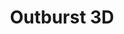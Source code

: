 ---
title: Outburst 3D
tagline: Outburst is a 3D real-time multiplayer game that combines the best of a tower defense and a “twin-stick” shooter.
layout : post
category : labs
tags : [game, webgl, websockets, nko]
thumbnail : /assets/images/outburst.jpg
link : https://github.com/thorsteinsson/outburst
---